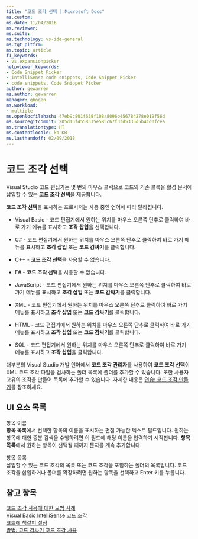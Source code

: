```yaml
---
title: "코드 조각 선택 | Microsoft Docs"
ms.custom: 
ms.date: 11/04/2016
ms.reviewer: 
ms.suite: 
ms.technology: vs-ide-general
ms.tgt_pltfrm: 
ms.topic: article
f1_keywords:
- vs.expansionpicker
helpviewer_keywords:
- Code Snippet Picker
- IntelliSense code snippets, Code Snippet Picker
- code snippets, Code Snippet Picker
author: gewarren
ms.author: gewarren
manager: ghogen
ms.workload:
- multiple
ms.openlocfilehash: 47eb9c801f638f108a8096b456784278e019f56d
ms.sourcegitcommit: 205d15f4558315e585c67f33d5335d5b41d0fcea
ms.translationtype: HT
ms.contentlocale: ko-KR
ms.lasthandoff: 02/09/2018
---
```

# <a name="code-snippet-picker"></a>코드 조각 선택

Visual Studio 코드 편집기는 몇 번의 마우스 클릭으로 코드의 기존 블록을 활성 문서에 삽입할 수 있는 **코드 조각 선택**을 제공합니다.

**코드 조각 선택**을 표시하는 프로시저는 사용 중인 언어에 따라 달라집니다.

- Visual Basic - 코드 편집기에서 원하는 위치를 마우스 오른쪽 단추로 클릭하여 바로 가기 메뉴를 표시하고 **조각 삽입**을 선택합니다.

- C# - 코드 편집기에서 원하는 위치를 마우스 오른쪽 단추로 클릭하여 바로 가기 메뉴를 표시하고 **조각 삽입** 또는 **코드 감싸기**를 클릭합니다.

- C++ - **코드 조각 선택**을 사용할 수 없습니다.

- F# - **코드 조각 선택**을 사용할 수 없습니다.

- JavaScript - 코드 편집기에서 원하는 위치를 마우스 오른쪽 단추로 클릭하여 바로 가기 메뉴를 표시하고 **조각 삽입** 또는 **코드 감싸기**를 클릭합니다.

- XML - 코드 편집기에서 원하는 위치를 마우스 오른쪽 단추로 클릭하여 바로 가기 메뉴를 표시하고 **조각 삽입** 또는 **코드 감싸기**를 클릭합니다.

- HTML - 코드 편집기에서 원하는 위치를 마우스 오른쪽 단추로 클릭하여 바로 가기 메뉴를 표시하고 **조각 삽입** 또는 **코드 감싸기**를 클릭합니다.

- SQL - 코드 편집기에서 원하는 위치를 마우스 오른쪽 단추로 클릭하여 바로 가기 메뉴를 표시하고 **조각 삽입**을 클릭합니다.

대부분의 Visual Studio 개발 언어에서 **코드 조각 관리자**를 사용하여 **코드 조각 선택**이 XML 코드 조각 파일을 검사하는 폴더 목록에 폴더를 추가할 수 있습니다. 또한 사용자 고유의 조각을 만들어 목록에 추가할 수 있습니다. 자세한 내용은 [연습: 코드 조각 만들기](../../ide/walkthrough-creating-a-code-snippet.md)를 참조하세요.

## <a name="uielement-list"></a>UI 요소 목록

항목 이름  
**항목 목록**에서 선택한 항목의 이름을 표시하는 편집 가능한 텍스트 필드입니다. 원하는 항목에 대한 증분 검색을 수행하려면 이 필드에 해당 이름을 입력하기 시작합니다. **항목 목록**에서 원하는 항목이 선택될 때까지 문자를 계속 추가합니다.

항목 목록  
삽입할 수 있는 코드 조각의 목록 또는 코드 조각을 포함하는 폴더의 목록입니다. 코드 조각을 삽입하거나 폴더를 확장하려면 원하는 항목을 선택하고 Enter 키를 누릅니다.

## <a name="see-also"></a>참고 항목

[코드 조각 사용에 대한 모범 사례](../../ide/best-practices-for-using-code-snippets.md)  
[Visual Basic IntelliSense 코드 조각](/dotnet/visual-basic/developing-apps/using-ide/intellisense-code-snippets)  
[코드에 책갈피 설정](../../ide/setting-bookmarks-in-code.md)  
[방법: 코드 감싸기 코드 조각 사용](../../ide/how-to-use-surround-with-code-snippets.md)